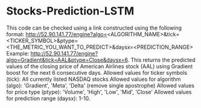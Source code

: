 # Stocks-Prediction-LSTM
This code can be checked using a link constructed using the following format:
http://52.90.141.77/engine?algo=<ALGORITHM_NAME>&tick=<TICKER_SYMBOL>&ptype=<THE_METRIC_YOU_WANT_TO_PREDICT>&daysx=<PREDICTION_RANGE>
Example: http://52.90.141.77/engine?algo=Gradient&tick=AAL&ptype=Close&daysx=6. 
This returns the predicted values of the closing price of American Airlines stock (AAL) using Gradient boost for the next 6 consecutive days.
Allowed values for ticker symbols (tick): All currently listed NASDAQ stocks
Allowed values for algorithm (algo): 'Gradient', 'Meta', 'Delta' (remove single apostrophe)
Allowed values for price type (ptype): 'Volume', 'High', 'Low', 'Mid', 'Close'
Allowed values for prediction range (daysx): 1-10.
